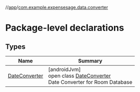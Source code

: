 //[app](../../index.md)/[com.example.expensesage.data.converter](index.md)

# Package-level declarations

## Types

| Name | Summary |
|---|---|
| [DateConverter](-date-converter/index.md) | [androidJvm]<br>open class [DateConverter](-date-converter/index.md)<br>Date Converter for Room Database |
